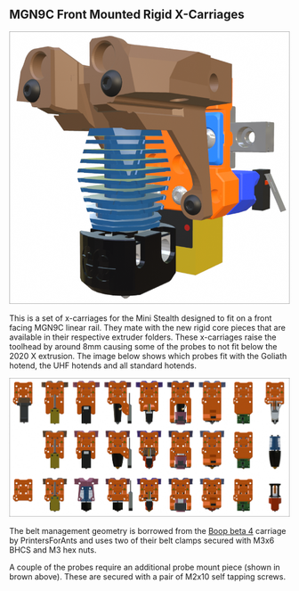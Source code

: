 ## MGN9C Front Mounted Rigid X-Carriages

![Front View](MGN9C_Rigid_Assembled.png)

This is a set of x-carriages for the Mini Stealth designed to fit on a front facing MGN9C linear rail. They mate with the new rigid core pieces that are available in their respective extruder folders. These x-carriages raise the toolhead by around 8mm causing some of the probes to not fit below the 2020 X extrusion. The image below shows which probes fit with the Goliath hotend, the UHF hotends and all standard hotends.

![Overview](Overview_Rear_View.png)

The belt management geometry is borrowed from the [Boop beta 4](https://github.com/PrintersForAnts/Boop) carriage by PrintersForAnts and uses two of their belt clamps secured with M3x6 BHCS and M3 hex nuts. 

A couple of the probes require an additional probe mount piece (shown in brown above). These are secured with a pair of M2x10 self tapping screws.
